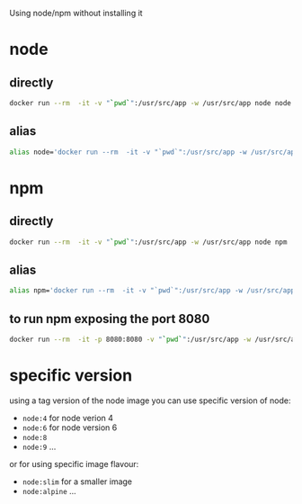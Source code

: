 Using node/npm without installing it

# node
## directly
```bash
docker run --rm  -it -v "`pwd`":/usr/src/app -w /usr/src/app node node
```
## alias

```bash
alias node='docker run --rm  -it -v "`pwd`":/usr/src/app -w /usr/src/app node node'
```
# npm
## directly
```bash
docker run --rm  -it -v "`pwd`":/usr/src/app -w /usr/src/app node npm
```
## alias

```bash
alias npm='docker run --rm  -it -v "`pwd`":/usr/src/app -w /usr/src/app node npm'
```

## to run npm exposing the port 8080

```bash
docker run --rm  -it -p 8080:8080 -v "`pwd`":/usr/src/app -w /usr/src/app node npm
```

# specific version

using a tag version of the node image you can use specific version of node:
* `node:4` for node verion 4
* `node:6` for node version 6
* `node:8`
* `node:9`
...

or for using specific image flavour:
* `node:slim` for a smaller image
* `node:alpine`
...

